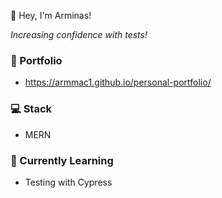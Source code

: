👋 Hey, I'm Arminas!

*Increasing confidence with tests!*

### 💼 Portfolio
- https://armmac1.github.io/personal-portfolio/

### 💻 Stack 
- MERN

### 🌱 Currently Learning
- Testing with Cypress  